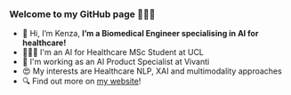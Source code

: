 ### Welcome to my GitHub page 🙋🏻‍♀️
- 👋 Hi, I’m Kenza, **I’m a Biomedical Engineer specialising in AI for healthcare!**
- 👩🏻‍🎓 I'm an AI for Healthcare MSc Student at UCL
- 💼 I'm working as an AI Product Specialist at Vivanti
- 😍 My interests are Healthcare NLP, XAI and multimodality approaches
- 🔍 Find out more on [my website](https://kenza-ily.notion.site)!
